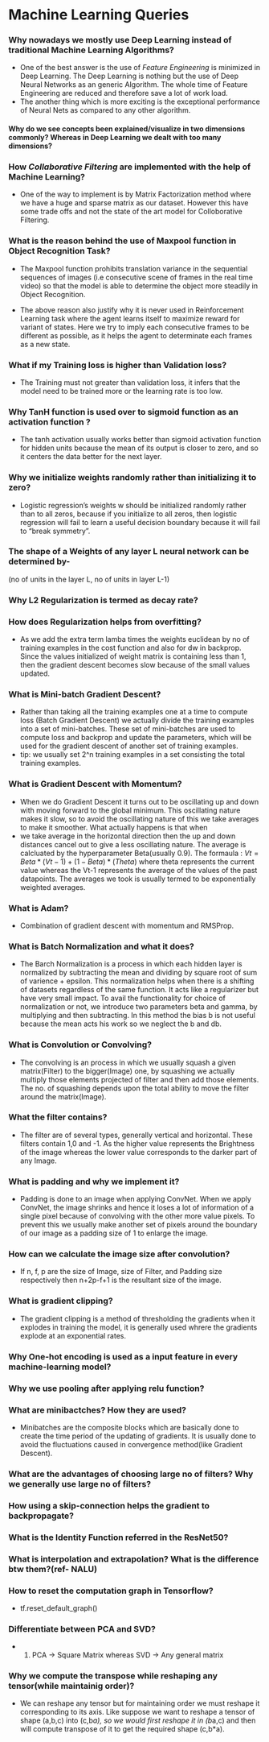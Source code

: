 # Machine Learning Queries

### Why nowadays we mostly use Deep Learning instead of traditional Machine Learning Algorithms?
- One of the best answer is the use of *Feature Engineering* is minimized in Deep Learning. The Deep Learning is nothing but the use of Deep Neural Networks as an generic Algorithm. The whole time of Feature Engineering are reduced and therefore save a lot of work load. 
- The another thing which is more exciting is the exceptional performance of Neural Nets as compared to any other algorithm.

#### Why do we see concepts been explained/visualize in two dimensions commonly? Whereas in Deep Learning we dealt with too many dimensions?

### How *Collaborative Filtering* are implemented with the help of Machine Learning?
- One of the way to implement is by Matrix Factorization method where we have a huge and sparse matrix as our dataset. However this have some trade offs and not the state of the art model for Colloborative Filtering.

### What is the reason behind the use of Maxpool function in Object Recognition Task?
- The Maxpool function prohibits translation variance in the sequential sequences of images (i.e consecutive scene of
frames in the real time video) so that the model is able to determine the object more steadily in Object Recognition.

- The above reason also justify why it is never used in Reinforcement Learning task where the agent learns itself to maximize reward for variant of states. Here we try to imply each consecutive frames to be different as possible, as it helps the agent to determinate each frames as a new state.

### What if my Training loss is higher than Validation loss?
- The Training must not greater than validation loss, it infers that the model need to be trained more or the learning rate is too low.

### Why TanH function is used over to sigmoid function as an activation function ?
-  The tanh activation usually works better than sigmoid activation function for hidden units because the mean of its output is closer to zero, and so it centers the data better for the next layer.

### Why we initialize weights randomly rather than initializing it to zero?
- Logistic regression’s weights w should be initialized randomly rather than to all zeros, because if you initialize to all zeros, then logistic regression will fail to learn a useful decision boundary because it will fail to “break symmetry”.

### The shape of a Weights of any layer L neural network can be determined by-
(no of units in the layer L, no of units in layer L-1)

### Why L2 Regularization is termed as decay rate?

### How does Regularization helps from overfitting?
- As we add the extra term lamba times the weights euclidean by no of training examples in the cost function and also for dw in backprop.
Since the values initialized of weight matrix is containing less than 1, then the gradient descent becomes slow because of the small
values updated. 

### What is Mini-batch Gradient Descent?
- Rather than taking all the training examples one at a time to compute loss (Batch Gradient Descent) we actually divide the training
examples into a set of mini-batches. These set of mini-batches are used to compute loss and backprop and update the parameters, which
will be used for the gradient descent of another set of training examples.
- tip: we usually set 2^n training examples in a set consisting the total training examples.

### What is Gradient Descent with Momentum?
- When we do Gradient Descent it turns out to be oscillating up and down with moving forward to the global minimum. This oscillating
nature makes it slow, so to avoid the oscillating nature of this we take averages to make it smoother. What actually happens is that when
- we take average in the horizontal direction then the up and down distances cancel out to give a less oscillating nature. The average
is calcluated by the hyperparameter Beta(usually 0.9). The formaula : $Vt = Beta*(Vt-1)+(1-Beta)*(Theta)$ where theta represents the 
current value whereas the Vt-1 represents the average of the values of the past datapoints.
The averages we took is usually termed to be exponentially weighted averages.

### What is Adam?
- Combination of gradient descent with momentum and RMSProp.

### What is Batch Normalization and what it does?
- The Barch Normalization is a process in which each hidden layer is normalized by subtracting the mean and dividing by square root of
sum of varience + epsilon. This normalization helps when there is a shifting of datasets regardless of the same function. It acts like
a regularizer but have very small impact. To avail the functionality for choice of normalization or not, we introduce two parameters 
beta and gamma, by multiplying and then subtracting. In this method the bias b is not useful because the mean acts his work so we
neglect the b and db.

### What is Convolution or Convolving?
- The convolving is an process in which we usually squash a given matrix(Filter) to the bigger(Image) one, by squashing we actually
multiply those elements projected of filter and then add those elements. The no. of squashing depends upon the total ability to move
the filter around the matrix(Image).

### What the filter contains?
- The filter are of several types, generally vertical and horizontal. These filters contain 1,0 and -1. As the higher value represents
the Brightness of the image whereas the lower value corresponds to the darker part of any Image.

### What is padding and why we implement it?
- Padding is done to an image when applying ConvNet. When we apply ConvNet, the image shrinks and hence it loses a lot of information
of a single pixel because of convolving with the other more value pixels. To prevent this we usually make another set of pixels around
the boundary of our image as a padding size of 1 to enlarge the image.

### How can we calculate the image size after convolution?
- If n, f, p are the size of Image, size of Filter, and Padding size respectively then n+2p-f+1 is the resultant size of the image.

### What is gradient clipping?
- The gradient clipping is a method of thresholding the gradients when it explodes in training the model, it is generally used whrere the gradients explode at an exponential rates.

### Why One-hot encoding is used as a input feature in every machine-learning model?

### Why we use pooling after applying relu function?
### What are minibactches? How they are used?
- Minibatches are the composite blocks which are basically done to create the time period of the updating of gradients. It is usually done to avoid the fluctuations caused in convergence method(like Gradient Descent).

### What are the advantages of choosing large  no of filters? Why we generally use large no of filters?
### How using a skip-connection helps the gradient to backpropagate?

### What is the Identity Function referred in the ResNet50?
### What is interpolation and extrapolation? What is the difference btw them?(ref- NALU)
### How to reset the computation graph in Tensorflow?
- tf.reset_default_graph()

### Differentiate between PCA and SVD?
- 1. PCA -> Square Matrix whereas SVD -> Any general matrix

### Why we compute the transpose while reshaping any tensor(while maintainig order)?
- We can reshape any tensor but for maintaining order we must reshape it corresponding to its axis. Like suppose we want to reshape a tensor of shape (a,b,c) into (c,b*a), so we would first reshape it in (b*a,c) and then will compute transpose of it to get the required shape (c,b*a).

